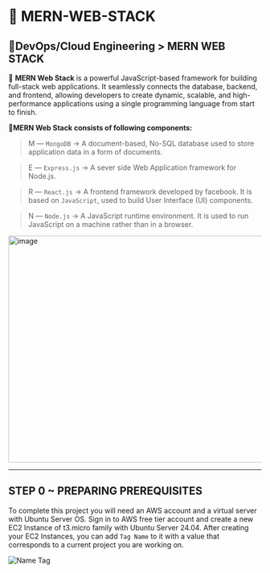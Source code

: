 # 🍃 MERN-WEB-STACK

## 🎯**DevOps/Cloud Engineering > MERN WEB STACK**
📌 **MERN Web Stack** is a powerful JavaScript-based framework for building full-stack web applications. It seamlessly connects the database, backend, and frontend, allowing developers to create dynamic, scalable, and high-performance applications using a single programming language from start to finish.

**🧰MERN Web Stack consists of following components:**

> M — `MongoDB` → A document-based, No-SQL database used to store application data in a form of documents.

> E — `Express.js` → A sever side Web Application framework for Node.js.

> R — `React.js` → A frontend framework developed by facebook. It is based on `JavaScript`, used to build User Interface (UI) components.

> N — `Node.js` → A JavaScript runtime environment. It is used to run JavaScript on a machine rather than in a browser.

<img width="1024" height="451" alt="image" src="https://github.com/user-attachments/assets/1f747e01-deb0-461f-a4c6-66b7f01eca54" />

---
## **STEP 0 ~ PREPARING PREREQUISITES**
To complete this project you will need an AWS account and a virtual server with Ubuntu Server OS.
Sign in to AWS free tier account and create a new EC2 Instance of t3.micro family with Ubuntu Server 24.04.
After creating your EC2 Instances, you can add  `Tag Name` to it with a value that corresponds to a current project you are working on.

![Name Tag](https://github.com/user-attachments/assets/73075097-4a03-48c9-9d8c-a2550ed1bb5b)
